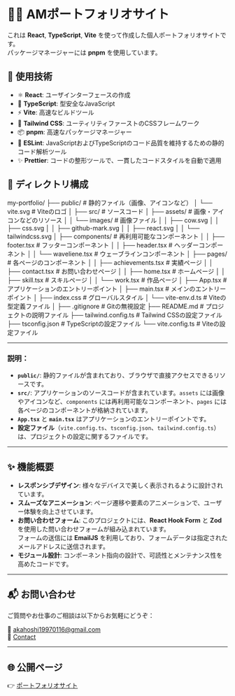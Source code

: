 # 🧑‍💻 AMポートフォリオサイト

これは **React**, **TypeScript**, **Vite** を使って作成した個人ポートフォリオサイトです。  
パッケージマネージャーには **pnpm** を使用しています。

## 🚀 使用技術

- ⚛️ **React**: ユーザインターフェースの作成
- 🧪 **TypeScript**: 型安全なJavaScript
- ⚡ **Vite**: 高速なビルドツール
- 🎨 **Tailwind CSS**: ユーティリティファーストのCSSフレームワーク
- 📦 **pnpm**: 高速なパッケージマネージャー
- 🔧 **ESLint**: JavaScriptおよびTypeScriptのコード品質を維持するための静的コード解析ツール
- ✨ **Prettier**: コードの整形ツールで、一貫したコードスタイルを自動で適用

## 📂 ディレクトリ構成

my-portfolio/ ├── public/ # 静的ファイル（画像、アイコンなど） │ └── vite.svg # Viteのロゴ │ ├── src/ # ソースコード │ ├── assets/ # 画像・アイコンなどのリソース │ │ └── images/ # 画像ファイル │ │ ├── cow.svg │ │ ├── css.svg │ │ ├── github-mark.svg │ │ ├── react.svg │ │ └── tailwindcss.svg │ ├── components/ # 再利用可能なコンポーネント │ │ ├── footer.tsx # フッターコンポーネント │ │ ├── header.tsx # ヘッダーコンポーネント │ │ └── waveliene.tsx # ウェーブラインコンポーネント │ ├── pages/ # 各ページのコンポーネント │ │ ├── achievements.tsx # 実績ページ │ │ ├── contact.tsx # お問い合わせページ │ │ ├── home.tsx # ホームページ │ │ ├── skill.tsx # スキルページ │ │ └── work.tsx # 作品ページ │ ├── App.tsx # アプリケーションのエントリーポイント │ ├── main.tsx # メインのエントリーポイント │ ├── index.css # グローバルスタイル │ └── vite-env.d.ts # Viteの型定義ファイル │ ├── .gitignore # Gitの無視設定 ├── README.md # プロジェクトの説明ファイル ├── tailwind.config.ts # Tailwind CSSの設定ファイル ├── tsconfig.json # TypeScriptの設定ファイル └── vite.config.ts # Viteの設定ファイル

---

### 説明：
- **`public/`**: 静的ファイルが含まれており、ブラウザで直接アクセスできるリソースです。
- **`src/`**: アプリケーションのソースコードが含まれています。`assets` には画像やアイコンなど、`components` には再利用可能なコンポーネント、`pages` には各ページのコンポーネントが格納されています。
- **`App.tsx`** と **`main.tsx`** はアプリケーションのエントリーポイントです。
- **設定ファイル**（`vite.config.ts`、`tsconfig.json`、`tailwind.config.ts`）は、プロジェクトの設定に関するファイルです。

---
## ✨ 機能概要

- **レスポンシブデザイン**: 様々なデバイスで美しく表示されるように設計されています。
- **スムーズなアニメーション**: ページ遷移や要素のアニメーションで、ユーザー体験を向上させています。
- **お問い合わせフォーム**: このプロジェクトには、**React Hook Form** と **Zod** を使用した問い合わせフォームが組み込まれています。  
  フォームの送信には **EmailJS** を利用しており、フォームデータは指定されたメールアドレスに送信されます。
- **モジュール設計**: コンポーネント指向の設計で、可読性とメンテナンス性を高めたコードです。

---

## 📬 お問い合わせ

ご質問やお仕事のご相談は以下からお気軽にどうぞ：

📧 [akahoshi19970116@gmail.com](mailto:akahoshi19970116@gmail.com)  
💼 [Contact](https://www.dev-portfolio.site/contact)

---

## 🌐 公開ページ

👉 [ポートフォリオサイト](https://www.dev-portfolio.site/)
